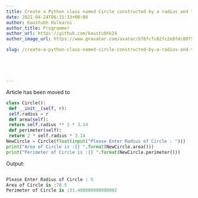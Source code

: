 ```yaml
---
title: Create a Python class named Circle constructed by a radius and two methods that will compute the area and the perimeter of a circle.
date: 2021-04-24T06:15:33+00:00
author: Kaustubh Kulkarni
author_title: Programmer
author_url: https://github.com/kaustubhk24
author_image_url: https://www.gravatar.com/avatar/b76fcfc82fc2e8fdc8075636f1735f61?s=200

slug: /create-a-python-class-named-circle-constructed-by-a-radius-and-two-methods-that-will-compute-the-area-and-the-perimeter-of-a-circle/





---
```

Article has been moved to
```python title="file.py"
class Circle():
 def __init__(self, r):
 self.radius = r
 def area(self):
 return self.radius ** 2 * 3.14
 def perimeter(self):
 return 2 * self.radius * 3.14
NewCircle = Circle(float(input("Please Enter Radius of Circle : ")))
print("Area of Circle is :{} ".format(NewCircle.area()))
print("Perimeter of Circle is :{} ".format(NewCircle.perimeter()))
```

Output:

```python title="Output"

Please Enter Radius of Circle : 5
Area of Circle is :78.5
Perimeter of Circle is :31.400000000000002 
```